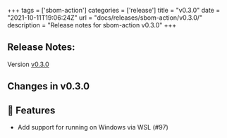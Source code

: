 +++
tags = ['sbom-action']
categories = ['release']
title = "v0.3.0"
date = "2021-10-11T19:06:24Z"
url = "docs/releases/sbom-action/v0.3.0/"
description = "Release notes for sbom-action v0.3.0"
+++

## Release Notes:
Version [v0.3.0](https://github.com/anchore/sbom-action/releases/tag/v0.3.0)

## Changes in v0.3.0

## 🚀 Features

- Add support for running on Windows via WSL (#97)
